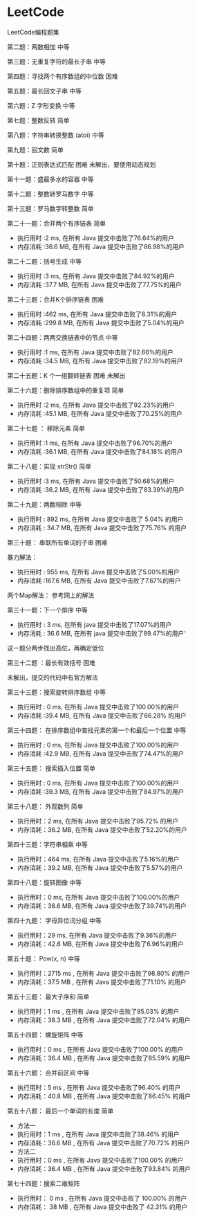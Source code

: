 # LeetCode
LeetCode编程题集


第二题：两数相加    				中等	

第三题：无重复字符的最长子串    	中等	

第四题：寻找两个有序数组的中位数    困难	

第五题：最长回文子串    			中等	

第六题：Z 字形变换    				中等	

第七题：整数反转    				简单	

第八题：字符串转换整数 (atoi)    	中等	

第九题：回文数    					简单	

第十题：正则表达式匹配    			困难	 未解出，要使用动态规划

第十一题：盛最多水的容器   			中等
	
第十二题：整数转罗马数字  		    中等
 		
第十三题：罗马数字转整数   			简单	

第二十一题：合并两个有序链表        简单

 * 执行用时 :2 ms, 在所有 Java 提交中击败了76.64%的用户
 * 内存消耗 :36.6 MB, 在所有 Java 提交中击败了86.98%的用户

第二十二题：括号生成             中等
 * 执行用时 :3 ms, 在所有 Java 提交中击败了84.92%的用户
 * 内存消耗 :37.7 MB, 在所有 Java 提交中击败了77.75%的用户

第二十三题：合并K个排序链表         困难
 * 执行用时 :462 ms, 在所有 Java 提交中击败了8.31%的用户
 * 内存消耗 :299.8 MB, 在所有 Java 提交中击败了5.04%的用户
 
 
第二十四题：两两交换链表中的节点    中等

 * 执行用时 :1 ms, 在所有 Java 提交中击败了82.66%的用户
 * 内存消耗 :34.5 MB, 在所有 Java 提交中击败了82.19%的用户



第二十五题：K 个一组翻转链表        困难  未解出



第二十六题：删除排序数组中的重复项  简单

 * 执行用时 :2 ms, 在所有 Java 提交中击败了92.23%的用户
 * 内存消耗 :45.1 MB, 在所有 Java 提交中击败了70.25%的用户

第二十七题 ： 移除元素  简单

 * 执行用时 :1 ms, 在所有 Java 提交中击败了96.70%的用户
 * 内存消耗 :36.1 MB, 在所有 Java 提交中击败了84.18% 的用户


第二十八题：实现 strStr()           简单
 * 执行用时 :3 ms, 在所有 Java 提交中击败了50.68%的用户
 * 内存消耗 :36.2 MB, 在所有 Java 提交中击败了83.39%的用户

第二十九题：两数相除                中等
 * 执行用时 : 892 ms, 在所有 Java 提交中击败了 5.04% 的用户
 * 内存消耗 : 34.7 MB, 在所有 Java 提交中击败了75.76% 的用户



第三十题： 串联所有单词的子串       困难

暴力解法：
 * 执行用时 : 955 ms, 在所有 Java 提交中击败了5.00%的用户
 * 内存消耗 :167.6 MB, 在所有 Java 提交中击败了7.67%的用户
 
 两个Map解法：
 参考网上的解法
 
 第三十一题：下一个排序        中等
 
 * 执行用时 : 3 ms, 在所有 java 提交中击败了17.07%的用户
 * 内存消耗 : 36.6 MB, 在所有 java 提交中击败了89.47%的用户‘
 
 这一题分两步找出高位，再确定低位
 
 第三十二题 ：最长有效括号  困难
 
 未解出，提交的代码中有官方解法
 
 
 第三十三题：搜索旋转排序数组  中等
 
 * 执行用时 : 0 ms, 在所有 Java 提交中击败了100.00%的用户
 * 内存消耗 :39.4  MB, 在所有 Java 提交中击败了66.28% 的用户
 
 
 第三十四题：  在排序数组中查找元素的第一个和最后一个位置   中等
 
 * 执行用时 : 0 ms, 在所有 Java 提交中击败了100.00%的用户
 * 内存消耗 :42.9 MB, 在所有 Java 提交中击败了74.47%的用户
 
 第三十五题： 搜索插入位置    简单
 
 * 执行用时 : 0 ms, 在所有 Java 提交中击败了100.00%的用户
 * 内存消耗 :39.3 MB, 在所有 Java 提交中击败了84.97%的用户
 
 第三十八题： 外观数列    简单
 
 * 执行用时：2 ms, 在所有 Java 提交中击败了95.72% 的用户
 * 内存消耗：36.2 MB, 在所有 Java 提交中击败了52.20%的用户

 第四十三题：字符串相乘     中等
 * 执行用时：464 ms, 在所有 Java 提交中击败了5.16%的用户
 * 内存消耗：39.2 MB, 在所有 Java 提交中击败了5.57%的用户
 
 第四十八题：旋转图像    中等
 * 执行用时：0 ms, 在所有 Java 提交中击败了100.00%的用户
 * 内存消耗：38.6 MB, 在所有 Java 提交中击败了39.74%的用户
 
 
 第四十九题： 字母异位词分组 中等
 * 执行用时：29 ms, 在所有 Java 提交中击败了9.36%的用户
 * 内存消耗：42.6 MB, 在所有 Java 提交中击败了6.96%的用户
 
 第五十题： Pow(x, n) 中等
 * 执行用时：2715 ms , 在所有 Java 提交中击败了98.80% 的用户
 * 内存消耗：37.5 MB , 在所有 Java 提交中击败了71.10% 的用户

 第五十三题： 最大子序和 简单
 * 执行用时：1 ms , 在所有 Java 提交中击败了95.03% 的用户
 * 内存消耗：38.3 MB , 在所有 Java 提交中击败了72.04% 的用户
 
 第五十四题： 螺旋矩阵 中等
 * 执行用时：0 ms , 在所有 Java 提交中击败了100.00% 的用户
 * 内存消耗：36.4 MB , 在所有 Java 提交中击败了85.59% 的用户
 
 第五十六题： 合并前区间 中等
 * 执行用时：5 ms , 在所有 Java 提交中击败了96.40% 的用户
 * 内存消耗：40.8 MB , 在所有 Java 提交中击败了86.45% 的用户


第五十八题： 最后一个单词的长度  简单
* 方法一
* 执行用时：1 ms , 在所有 Java 提交中击败了38.46% 的用户
* 内存消耗：36.6 MB , 在所有 Java 提交中击败了70.72% 的用户
* 方法二
* 执行用时：0 ms , 在所有 Java 提交中击败了100.00% 的用户
* 内存消耗：36.4 MB , 在所有 Java 提交中击败了93.84% 的用户

第七十四题：搜索二维矩阵

* 执行用时： 0 ms , 在所有 Java 提交中击败了 100.00% 的用户
* 内存消耗： 38 MB , 在所有 Java 提交中击败了 42.31% 的用户
